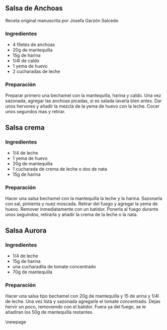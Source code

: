 ## Salsa de Anchoas

Receta original manuscrita por Josefa Garzón Salcedo

### Ingredientes

- 4 filetes de anchoas
- 20g de mantequilla
- 15g de harina
- 1/4l de caldo
- 1 yema de huevo
- 2 cucharadas de leche

### Preparación

Preparar primero una bechamel con la mantequilla, harina y caldo.
Una vez sazonada, agregar las anchoas picadas, si es salada lavarla bien antes.
Dar unos hervores y añadir la mezcla de la yema de huevo con la leche.
Cocer unos segundos mas y retirar.


## Salsa crema

### Ingredientes

- 1/4 de leche
- 1 yema de huevo
- 20g de mantequilla
- 1 cucharada de crema de leche o dos de nata
- 15g de harina

### Preparación

Hacer una salsa bechamel con la mantequilla la leche y la harina.
Sazonarla con sal, pimienta y nuez moscada.
Retirar del fuego y agregar la yema de huevo.
Remover inmediatamente con un batidor.
Ponerla al fuego durante unos seguindos, retirarla y añadir la crema de la leche o la nata.


## Salsa Aurora

### Ingredientes

- 1/4 de leche
- 15g de harina
- una cucharadita de tomate concentrado
- 70g de mantequilla

### Preparación

Hacer una salsa tipo bechamel con 20g de mantequilla y 15 de arina y 1/4l de leche.
Una vez lista y sazonada agregarle el tomate concentrado.
Dejas hervir un poco, removiendo con el batidor.
Fuera ya del fuego, se le añadiran los 50g de mantequilla restantes.


\newpage


